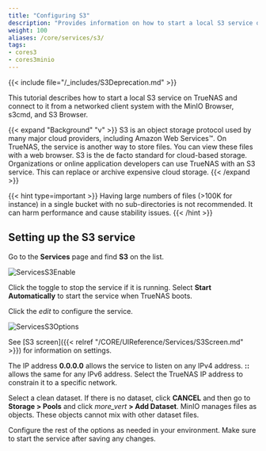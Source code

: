 ```yaml
---
title: "Configuring S3"
description: "Provides information on how to start a local S3 service on your TrueNAS."
weight: 100
aliases: /core/services/s3/
tags:
- cores3
- cores3minio
---
```


{{< include file="/_includes/S3Deprecation.md" >}}

This tutorial describes how to start a local S3 service on TrueNAS and connect to it from a networked client system with the MinIO Browser, s3cmd, and S3 Browser.

{{< expand "Background" "v" >}}
S3 is an object storage protocol used by many major cloud providers, including Amazon Web Services™. On TrueNAS, the service is another way to store files. You can view these files with a web browser. S3 is the de facto standard for cloud-based storage. Organizations or online application developers can use TrueNAS with an S3 service. This can replace or archive expensive cloud storage.
{{< /expand >}}

{{< hint type=important >}}
Having large numbers of files (>100K for instance) in a single bucket with no sub-directories is not recommended. It can harm performance and cause stability issues.
{{< /hint >}}

## Setting up the S3 service

Go to the **Services** page and find **S3** on the list.

![ServicesS3Enable](/images/CORE/Services/ServicesS3Enable.png "Services S3 Enable")

Click the toggle to stop the service if it is running.
Select **Start Automatically** to start the service when TrueNAS boots.

Click the <i class="material-icons" aria-hidden="true" title="Configure">edit</i> to configure the service.

![ServicesS3Options](/images/CORE/Services/ServicesS3Options.png "S3 Service Options")

See [S3 screen]({{< relref "/CORE/UIReference/Services/S3Screen.md" >}}) for information on settings.

The IP address **0.0.0.0** allows the service to listen on any IPv4 address.
**::** allows the same for any IPv6 address.
Select the TrueNAS IP address to constrain it to a specific network.

Select a clean dataset. 
If there is no dataset, click **CANCEL** and then go to **Storage > Pools** and click <i class="material-icons" aria-hidden="true" title="Options">more_vert</i> **> Add Dataset**.
MinIO manages files as objects. These objects cannot mix with other dataset files.

Configure the rest of the options as needed in your environment.
Make sure to start the service after saving any changes.
